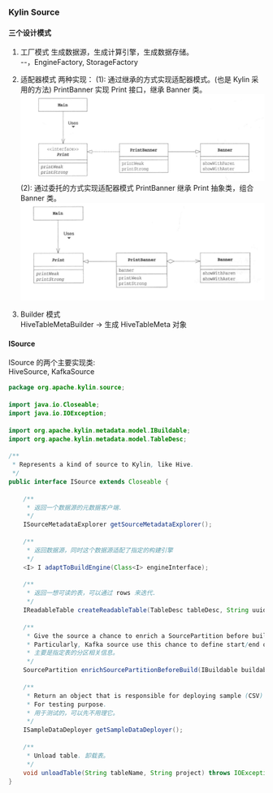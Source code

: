 ### Kylin Source

#### 三个设计模式
1. 工厂模式
生成数据源，生成计算引擎，生成数据存储。  
--，EngineFactory, StorageFactory

2. 适配器模式
两种实现：
(1): 通过继承的方式实现适配器模式。(也是 Kylin 采用的方法)
PrintBanner 实现 Print 接口，继承 Banner 类。
![extends](../imgs/adapter_extend.png)
(2): 通过委托的方式实现适配器模式
PrintBanner 继承 Print 抽象类，组合 Banner 类。
![extends](../imgs/adapter_delegation.png)

3. Builder 模式  
  HiveTableMetaBuilder -> 生成 HiveTableMeta 对象

#### ISource
ISource 的两个主要实现类:  
HiveSource, KafkaSource

```JAVA
package org.apache.kylin.source;

import java.io.Closeable;
import java.io.IOException;

import org.apache.kylin.metadata.model.IBuildable;
import org.apache.kylin.metadata.model.TableDesc;

/**
 * Represents a kind of source to Kylin, like Hive.
 */
public interface ISource extends Closeable {

    /** 
     * 返回一个数据源的元数据客户端.
     */
    ISourceMetadataExplorer getSourceMetadataExplorer();

    /**
     * 返回数据源，同时这个数据源适配了指定的构建引擎
     */
    <I> I adaptToBuildEngine(Class<I> engineInterface);

    /**
     * 返回一想可读的表，可以通过 rows 来迭代.
     */
    IReadableTable createReadableTable(TableDesc tableDesc, String uuid);

    /**
     * Give the source a chance to enrich a SourcePartition before build start.
     * Particularly, Kafka source use this chance to define start/end offsets within each partition.
     * 主要是指定表的分区相关信息。
     */
    SourcePartition enrichSourcePartitionBeforeBuild(IBuildable buildable, SourcePartition srcPartition);

    /**
     * Return an object that is responsible for deploying sample (CSV) data to the source database.
     * For testing purpose.
     * 用于测试的，可以先不用理它。
     */
    ISampleDataDeployer getSampleDataDeployer();

    /**
     * Unload table. 卸载表。
     */
    void unloadTable(String tableName, String project) throws IOException;
}
```

